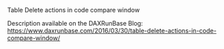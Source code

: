 Table Delete actions in code compare window

Description available on the DAXRunBase Blog:
https://www.daxrunbase.com/2016/03/30/table-delete-actions-in-code-compare-window/
